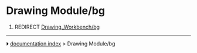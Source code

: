 # Drawing Module/bg
1.  REDIRECT [Drawing_Workbench/bg](Drawing_Workbench/bg.md)



---
⏵ [documentation index](../README.md) > Drawing Module/bg
